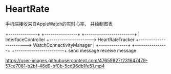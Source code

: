 # HeartRate
手机端接收来自AppleWatch的实时心率， 并绘制图表

+--------------+                          +----------------+                         +------------------------+
| InterfaceController +--------------------> HeartRateTracker +-----------------------> WatchConnectivityManager |
+--------------+                          +----------------+                         +------------------------+
                          send message                                                 receive message


https://user-images.githubusercontent.com/47659827/231647479-57ce7081-b2bf-46d9-bf0b-5cd96db1fe51.mp4

